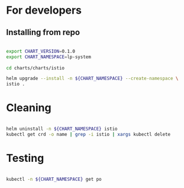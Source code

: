 # For developers
 
## Installing from repo
 
```bash 
 
export CHART_VERSION=0.1.0
export CHART_NAMESPACE=lp-system
 
cd charts/charts/istio

helm upgrade --install -n ${CHART_NAMESPACE} --create-namespace \
istio .

``` 
# Cleaning

```bash

helm uninstall -n ${CHART_NAMESPACE} istio
kubectl get crd -o name | grep -i istio | xargs kubectl delete

```


# Testing

```bash

kubectl -n ${CHART_NAMESPACE} get po

```
